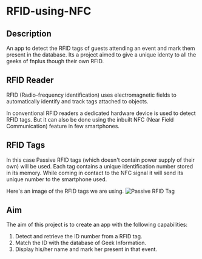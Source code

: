 # RFID-using-NFC

## Description
An app to detect the RFID tags of guests attending an event and mark them present in the database.
Its a project aimed to give a unique identy to all the geeks of fnplus though their own RFID. 

## RFID Reader
RFID (Radio-frequency identification) uses electromagnetic fields to automatically identify and track tags attached to objects.

In conventional RFID readers a dedicated hardware device is used to detect RFID tags.
But it can also be done using the inbuilt NFC (Near Field Communication) feature in few smartphones.

## RFID Tags
In this case Passive RFID tags (which doesn't contain power supply of their own) will be used.
Each tag contains a unique identification number stored in its memory. While coming in contact to the NFC signal it will send its unique number to the smartphone used.

Here's an image of the RFID tags we are using.
![Passive RFID Tag](https://www.cytron.io/image/cache/catalog/products/RFID-TAG-125-CH/RFID-TAG-125-CH-0-1-1-800x800.jpg)

## Aim
The aim of this project is to create an app with the following capabilities:
1. Detect and retrieve the ID number from a RFID tag.
2. Match the ID with the database of Geek Information.
3. Display his/her name and mark her present in that event.
